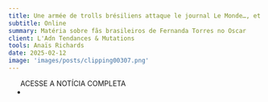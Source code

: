 ```yaml
---
title: Une armée de trolls brésiliens attaque le journal Le Monde…, et pourrait bien réapparaître aux Oscars
subtitle: Online
summary: Matéria sobre fãs brasileiros de Fernanda Torres no Oscar
client: L'Adn Tendances & Mutations
tools: Anaïs Richards
date: 2025-02-12
image: 'images/posts/clipping00307.png'
---
```


<div class="post__share"><ul class="share__list list-reset">ACESSE A NOTÍCIA COMPLETA<li class="share__item" style="margin-left: 10px"><a class="share__link share__facebook" style="background: #fa5657" href=https://www.ladn.eu/nouveaux-usages/une-armee-de-trolls-bresiliens-attaque-le-journal-le-monde-et-pourrait-bien-reapparaitre-aux-oscars/" title="Link" rel="nofolow"><i class="fa-solid fa-link"></i></a></li></ul></div>
<!-- <div class="gallery-box"><div class="gallery"><img src="/clipping/images/example-1.jpg" loading="lazy" alt="Project"><img src="/clipping/images/example-2.jpg" loading="lazy" alt="Project"></div><em>Gallery / <a href="https://www.freepik.com/" target="_blank">Freepic</a></em></div> -->
